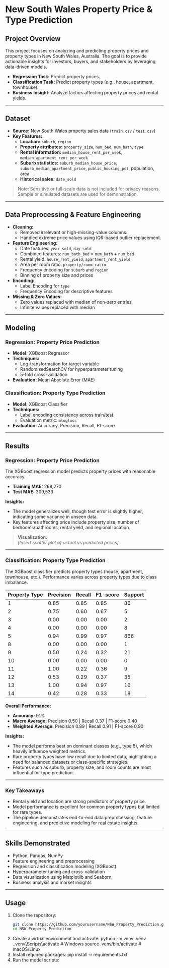 # New South Wales Property Price & Type Prediction

## Project Overview
This project focuses on analyzing and predicting property prices and property types in New South Wales, Australia. The goal is to provide actionable insights for investors, buyers, and stakeholders by leveraging data-driven models.

- **Regression Task:** Predict property prices.  
- **Classification Task:** Predict property types (e.g., house, apartment, townhouse).  
- **Business Insight:** Analyze factors affecting property prices and rental yields.

---

## Dataset
- **Source:** New South Wales property sales data (`train.csv` / `test.csv`)  
- **Key Features:**
  - **Location:** `suburb`, `region`  
  - **Property attributes:** `property_size`, `num_bed`, `num_bath`, `type`  
  - **Rental information:** `median_house_rent_per_week`, `median_apartment_rent_per_week`  
  - **Suburb statistics:** `suburb_median_house_price`, `suburb_median_apartment_price`, `public_housing_pct`, population, area  
  - **Historical sales:** `date_sold`  

> Note: Sensitive or full-scale data is not included for privacy reasons. Sample or simulated datasets are used for demonstration.

---

## Data Preprocessing & Feature Engineering
- **Cleaning:**  
  - Removed irrelevant or high-missing-value columns.  
  - Handled extreme price values using IQR-based outlier replacement.  
- **Feature Engineering:**  
  - Date features: `year_sold`, `day_sold`  
  - Combined features: `num_bath_bed` = `num_bath` + `num_bed`  
  - Rental yield: `house_rent_yield`, `apartment_rent_yield`  
  - Area per room ratio: `property/room_ratio`  
  - Frequency encoding for `suburb` and `region`  
  - Binning of property size and prices  
- **Encoding:**  
  - Label Encoding for `type`  
  - Frequency Encoding for descriptive features  
- **Missing & Zero Values:**  
  - Zero values replaced with median of non-zero entries  
  - Infinite values replaced with median

---

## Modeling
### Regression: Property Price Prediction
- **Model:** XGBoost Regressor  
- **Techniques:**  
  - Log-transformation for target variable  
  - RandomizedSearchCV for hyperparameter tuning  
  - 5-fold cross-validation  
- **Evaluation:** Mean Absolute Error (MAE)

### Classification: Property Type Prediction
- **Model:** XGBoost Classifier  
- **Techniques:**  
  - Label encoding consistency across train/test  
  - Evaluation metric: `mlogloss`  
- **Evaluation:** Accuracy, Precision, Recall, F1-score

---

## Results

### Regression: Property Price Prediction
The XGBoost regression model predicts property prices with reasonable accuracy.  

- **Training MAE:** 268,270  
- **Test MAE:** 309,533  

**Insights:**  
- The model generalizes well, though test error is slightly higher, indicating some variance in unseen data.  
- Key features affecting price include property size, number of bedrooms/bathrooms, rental yield, and regional location.  

> **Visualization:**  
> *[Insert scatter plot of actual vs predicted prices]*  

---

### Classification: Property Type Prediction
The XGBoost classifier predicts property types (house, apartment, townhouse, etc.). Performance varies across property types due to class imbalance.

| Property Type | Precision | Recall | F1-score | Support |
|---------------|----------|--------|----------|--------|
| 1             | 0.85     | 0.85   | 0.85     | 86     |
| 2             | 0.75     | 0.60   | 0.67     | 5      |
| 3             | 0.00     | 0.00   | 0.00     | 2      |
| 4             | 0.00     | 0.00   | 0.00     | 8      |
| 5             | 0.94     | 0.99   | 0.97     | 866    |
| 8             | 0.00     | 0.00   | 0.00     | 1      |
| 9             | 0.50     | 0.24   | 0.32     | 21     |
| 10            | 0.00     | 0.00   | 0.00     | 0      |
| 11            | 1.00     | 0.22   | 0.36     | 9      |
| 12            | 0.53     | 0.29   | 0.37     | 35     |
| 13            | 1.00     | 0.94   | 0.97     | 16     |
| 14            | 0.42     | 0.28   | 0.33     | 18     |

**Overall Performance:**  
- **Accuracy:** 91%  
- **Macro Average:** Precision 0.50 | Recall 0.37 | F1-score 0.40  
- **Weighted Average:** Precision 0.89 | Recall 0.91 | F1-score 0.90  

**Insights:**  
- The model performs best on dominant classes (e.g., type 5), which heavily influence weighted metrics.  
- Rare property types have low recall due to limited data, highlighting a need for balanced datasets or class-specific strategies.  
- Features such as suburb, property size, and room counts are most influential for type prediction.


---

### Key Takeaways
- Rental yield and location are strong predictors of property price.  
- Model performance is excellent for common property types but limited for rare types.  
- The pipeline demonstrates end-to-end data preprocessing, feature engineering, and predictive modeling for real estate insights.  

---

## Skills Demonstrated
- Python, Pandas, NumPy  
- Feature engineering and preprocessing  
- Regression and classification modeling (XGBoost)  
- Hyperparameter tuning and cross-validation  
- Data visualization using Matplotlib and Seaborn  
- Business analysis and market insights  

---

## Usage
1. Clone the repository:  
   ```bash
   git clone https://github.com/yourusername/NSW_Property_Prediction.git
   cd NSW_Property_Prediction
2. Create a virtual environment and activate:
    python -m venv .venv
    .\.venv\Scripts\activate  # Windows
    source .venv/bin/activate  # macOS/Linux
3. Install required packages:
    pip install -r requirements.txt
4. Run the model scripts: